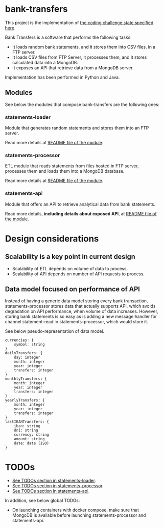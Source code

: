 # bank-transfers
This project is the implementation of [the coding challenge state specified here](specification.md).

Bank Transfers is a software that performs the following tasks:
* It loads random bank statements, and it stores them into CSV files, in a FTP server.
* It loads CSV files from FTP Server, it processes them, and it stores calculated data into a MongoDB.
* It exposes an API that retrieve data from a MongoDB server.  

Implementation has been performed in Python and Java.

## Modules
See below the modules that compose bank-transfers are the following ones:

### statements-loader
Module that generates random statements and stores them into an FTP server.

Read more details at [README file of the module](statements-loader/README.md).

### statements-processor
ETL module that reads statements from files hosted in FTP server, processes them and loads them into a MongoDB database.

Read more details at [README file of the module](statements-processor/README.md).

### statements-api
Module that offers an API to retrieve analytical data from bank statements.

Read more details, **including details about exposed API**,  at [README file of the module](statements-api/README.md).

# Design considerations
## Scalability is a key point in current design
   * Scalability of ETL depends on volume of data to process.
   * Scalability of API depends on number of API requests to process.
## Data model focused on performance of API 
Instead of having a generic data model storing every bank transaction, statements-processor stores data that actually supports API, which avoids degradation on API performance, when volume of data increases.
However, storing bank statements is so easy as is adding a new message handler for channel statement-read in statements-processor, which would store it. 

See below pseudo-representation of data model.
```
currencies: {
    symbol: string
} 
dailyTransfers: {
    day: integer
    month: integer
    year: integer
    transfers: integer
} 
monthlyTransfers: {
    month: integer
    year: integer
    transfers: integer
} 
yearlyTransfers: {
    month: integer
    year: integer
    transfers: integer
} 
lastIBANTransfers: {
    iban: string
    dni: string
    currency: string
    amount: string
    date: date (ISO)
} 
```

# TODOs
* [See TODOs section in statements-loader](statements-loader/README.md).
* [See TODOs section in statements-processor](statements-processor/README.md).
* [See TODOs section in statements-api](statements-api/README.md).

In addition, see below global TODOs:
* On launching containers with docker compose, make sure that MongoDB is available before launching statements-processor and statements-api.
